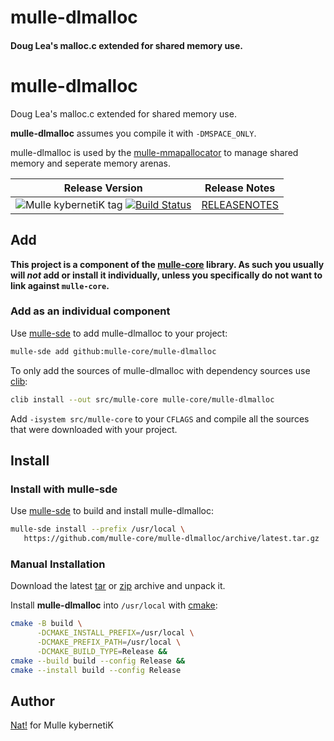 # mulle-dlmalloc

#### Doug Lea's malloc.c extended for shared memory use.


# mulle-dlmalloc

Doug Lea's malloc.c extended for shared memory use.

**mulle-dlmalloc** assumes you compile it with `-DMSPACE_ONLY`.

mulle-dlmalloc is used by the [mulle-mmapallocator](//github.com/mulle-core/mulle-mmapallocator) to manage shared memory and seperate memory arenas.



| Release Version                                       | Release Notes
|-------------------------------------------------------|--------------
| ![Mulle kybernetiK tag](https://img.shields.io/github/tag/mulle-core/mulle-dlmalloc.svg?branch=release) [![Build Status](https://github.com/mulle-core/mulle-dlmalloc/workflows/CI/badge.svg?branch=release)](//github.com/mulle-core/mulle-dlmalloc/actions)| [RELEASENOTES](RELEASENOTES.md) |







## Add

**This project is a component of the [mulle-core](//github.com/mulle-core/mulle-core) library. As such you usually will *not* add or install it
individually, unless you specifically do not want to link against
`mulle-core`.**


### Add as an individual component

Use [mulle-sde](//github.com/mulle-sde) to add mulle-dlmalloc to your project:

``` sh
mulle-sde add github:mulle-core/mulle-dlmalloc
```

To only add the sources of mulle-dlmalloc with dependency
sources use [clib](https://github.com/clibs/clib):


``` sh
clib install --out src/mulle-core mulle-core/mulle-dlmalloc
```

Add `-isystem src/mulle-core` to your `CFLAGS` and compile all the sources that were downloaded with your project.


## Install

### Install with mulle-sde

Use [mulle-sde](//github.com/mulle-sde) to build and install mulle-dlmalloc:

``` sh
mulle-sde install --prefix /usr/local \
   https://github.com/mulle-core/mulle-dlmalloc/archive/latest.tar.gz
```

### Manual Installation


Download the latest [tar](https://github.com/mulle-core/mulle-dlmalloc/archive/refs/tags/latest.tar.gz) or [zip](https://github.com/mulle-core/mulle-dlmalloc/archive/refs/tags/latest.zip) archive and unpack it.

Install **mulle-dlmalloc** into `/usr/local` with [cmake](https://cmake.org):

``` sh
cmake -B build \
      -DCMAKE_INSTALL_PREFIX=/usr/local \
      -DCMAKE_PREFIX_PATH=/usr/local \
      -DCMAKE_BUILD_TYPE=Release &&
cmake --build build --config Release &&
cmake --install build --config Release
```

## Author

[Nat!](https://mulle-kybernetik.com/weblog) for Mulle kybernetiK


